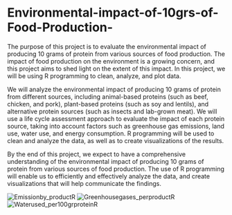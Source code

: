 # Environmental-impact-of-10grs-of-Food-Production-

The purpose of this project is to evaluate the environmental impact of producing 10 grams of protein from various sources of food production. The impact of food production on the environment is a growing concern, and this project aims to shed light on the extent of this impact. In this project, we will be using R programming to clean, analyze, and plot data.

We will analyze the environmental impact of producing 10 grams of protein from different sources, including animal-based proteins (such as beef, chicken, and pork), plant-based proteins (such as soy and lentils), and alternative protein sources (such as insects and lab-grown meat). We will use a life cycle assessment approach to evaluate the impact of each protein source, taking into account factors such as greenhouse gas emissions, land use, water use, and energy consumption. R programming will be used to clean and analyze the data, as well as to create visualizations of the results.

By the end of this project, we expect to have a comprehensive understanding of the environmental impact of producing 10 grams of protein from various sources of food production. The use of R programming will enable us to efficiently and effectively analyze the data, and create visualizations that will help communicate the findings. 



![Emissionby_productR](https://user-images.githubusercontent.com/121949949/228021977-c78f858f-9ffb-4366-a9ee-f91fbdcb7f42.png)
![Greenhousegases_perproductR](https://user-images.githubusercontent.com/121949949/228022016-92c831ca-3a5b-4df5-bd3a-d741fc3215bd.png)
![Waterused_per100grproteinR](https://user-images.githubusercontent.com/121949949/228022052-8beda854-725b-4535-a7b3-c71674002b21.png)
